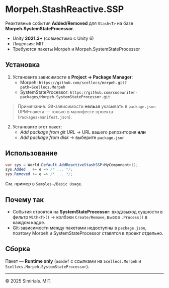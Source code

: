 # Morpeh.StashReactive.SSP

Реактивные события **Added/Removed** для `Stash<T>` на базе **Morpeh.SystemStateProcessor**.

- Unity **2021.3+** (совместимо с Unity 6)
- Лицензия: MIT
- Требуются пакеты Morpeh и Morpeh.SystemStateProcessor

## Установка

1. Установите зависимости в **Project → Package Manager**:
   - Morpeh: `https://github.com/scellecs/morpeh.git?path=Scellecs.Morpeh`
   - SystemStateProcessor: `https://github.com/codewriter-packages/Morpeh.SystemStateProcessor.git`

> Примечание: Git-зависимости **нельзя** указывать в `package.json` UPM-пакета — только в манифесте проекта (`Packages/manifest.json`).

2. Установите этот пакет:
   - *Add package from git URL* → URL вашего репозитория **или**
   - *Add package from disk* → выберите `package.json`

## Использование

```csharp
var sys = World.Default.AddReactiveStashSSP<MyComponent>();
sys.Added   += e => /* ... */;
sys.Removed += e => /* ... */;
```

См. пример в `Samples~/Basic Usage`.

## Почему так

- События строятся на **SystemStateProcessor**: вход/выход сущности в фильтр `With<T>()` → колбэки `Create/Remove`, вызов `.Process()` в каждом кадре.
- Git-зависимости между пакетами недоступны в `package.json`, поэтому Morpeh и SystemStateProcessor ставятся в проект отдельно.

## Сборка

Пакет — **Runtime only** (`asmdef` с ссылками на `Scellecs.Morpeh` и `Scellecs.Morpeh.SystemStateProcessor`).

---

© 2025 Simirials. MIT.

